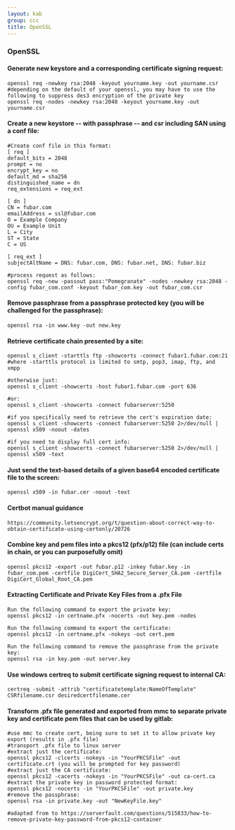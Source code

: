 ```yaml
---
layout: kab
group: ccc
title: OpenSSL
---
```


### OpenSSL

#### Generate new keystore and a corresponding certificate signing request:
```
openssl req -newkey rsa:2048 -keyout yourname.key -out yourname.csr
#depending on the default of your openssl, you may have to use the following to suppress des3 encryption of the private key
openssl req -nodes -newkey rsa:2048 -keyout yourname.key -out yourname.csr
```

#### Create a new keystore -- with passphrase -- and csr including SAN using a conf file:
```
#Create conf file in this format:
[ req ]
default_bits = 2048
prompt = no
encrypt_key = no
default_md = sha256
distinguished_name = dn
req_extensions = req_ext
 
[ dn ]
CN = fubar.com
emailAddress = ssl@fubar.com
O = Example Company
OU = Example Unit
L = City
ST = State
C = US
 
[ req_ext ]
subjectAltName = DNS: fubar.com, DNS: fubar.net, DNS: fubar.biz

#process request as follows: 
openssl req -new -passout pass:"Pomegranate" -nodes -newkey rsa:2048 -config fubar_com.conf -keyout fubar_com.key -out fubar_com.csr

```

#### Remove passphrase from a passphrase protected key (you will be challenged for the passphrase):
```
openssl rsa -in www.key -out new.key
```

#### Retrieve certificate chain presented by a site:
```
openssl s_client -starttls ftp -showcerts -connect fubar1.fubar.com:21 #where -starttls protocol is limited to smtp, pop3, imap, ftp, and xmpp

#otherwise just:
openssl s_client -showcerts -host fubar1.fubar.com -port 636

#or:
openssl s_client -showcerts -connect fubarserver:5250

#if you specifically need to retrieve the cert's expiration date:
openssl s_client -showcerts -connect fubarserver:5250 2>/dev/null | openssl x509 -noout -dates

#if you need to display full cert info:
openssl s_client -showcerts -connect fubarserver:5250 2>/dev/null | openssl x509 -text

```

#### Just send the text-based details of a given base64 encoded certificate file to the screen:
```
openssl x509 -in fubar.cer -noout -text
```

#### Certbot manual guidance
```
https://community.letsencrypt.org/t/question-about-correct-way-to-obtain-certificate-using-certonly/20726
```

#### Combine key and pem files into a pkcs12 (pfx/p12) file (can include certs in chain, or you can purposefully omit)
```
openssl pkcs12 -export -out fubar.p12 -inkey fubar.key -in fubar_com.pem -certfile DigiCert_SHA2_Secure_Server_CA.pem -certfile DigiCert_Global_Root_CA.pem
```

#### Extracting Certificate and Private Key Files from a .pfx File
```
Run the following command to export the private key: 
openssl pkcs12 -in certname.pfx -nocerts -out key.pem -nodes

Run the following command to export the certificate: 
openssl pkcs12 -in certname.pfx -nokeys -out cert.pem

Run the following command to remove the passphrase from the private key: 
openssl rsa -in key.pem -out server.key
```

#### Use windows certreq to submit certificate signing request to internal CA:
```
certreq -submit -attrib "certificatetemplate:NameOfTemplate" CSRfilename.csr desiredcertfilename.cer
```

#### Transform .pfx file generated and exported from mmc to separate private key and certificate pem files that can be used by gitlab:
```
#use mmc to create cert, being sure to set it to allow private key export (results in .pfx file)
#transport .pfx file to linux server
#extract just the certificate:
openssl pkcs12 -clcerts -nokeys -in "YourPKCSFile" -out certificate.crt (you will be prompted for key password)
#extract just the CA certificate:
openssl pkcs12 -cacerts -nokeys -in "YourPKCSFile" -out ca-cert.ca
#extract the private key in password protected format:
openssl pkcs12 -nocerts -in "YourPKCSFile" -out private.key
#remove the passphrase:
openssl rsa -in private.key -out "NewKeyFile.key"

#adapted from to https://serverfault.com/questions/515833/how-to-remove-private-key-password-from-pkcs12-container

```

